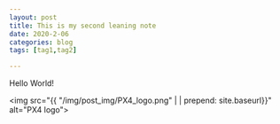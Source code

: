 ```yaml
---
layout: post
title: This is my second leaning note
date: 2020-2-06
categories: blog
tags: [tag1,tag2]

---
```


Hello World!

<img src="{{ "/img/post_img/PX4_logo.png" | | prepend: site.baseurl}}" alt="PX4 logo">












